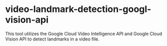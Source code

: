 # video-landmark-detection-googl-vision-api
This tool utilizes the Google Cloud Video Intelligence API and Google Cloud Vision API to detect landmarks in a video file.
